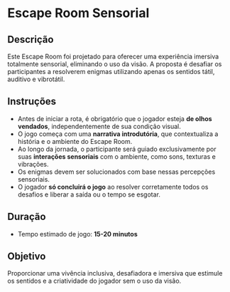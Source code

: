 # Escape Room Sensorial

## Descrição
Este Escape Room foi projetado para oferecer uma experiência imersiva totalmente sensorial, eliminando o uso da visão. A proposta é desafiar os participantes a resolverem enigmas utilizando apenas os sentidos tátil, auditivo e vibrotátil.

## Instruções
- Antes de iniciar a rota, é obrigatório que o jogador esteja **de olhos vendados**, independentemente de sua condição visual.
- O jogo começa com uma **narrativa introdutória**, que contextualiza a história e o ambiente do Escape Room.
- Ao longo da jornada, o participante será guiado exclusivamente por suas **interações sensoriais** com o ambiente, como sons, texturas e vibrações.
- Os enigmas devem ser solucionados com base nessas percepções sensoriais.
- O jogador **só concluirá o jogo** ao resolver corretamente todos os desafios e liberar a saída ou o tempo se esgotar.

## Duração
- Tempo estimado de jogo: **15-20 minutos**

## Objetivo
Proporcionar uma vivência inclusiva, desafiadora e imersiva que estimule os sentidos e a criatividade do jogador sem o uso da visão.
